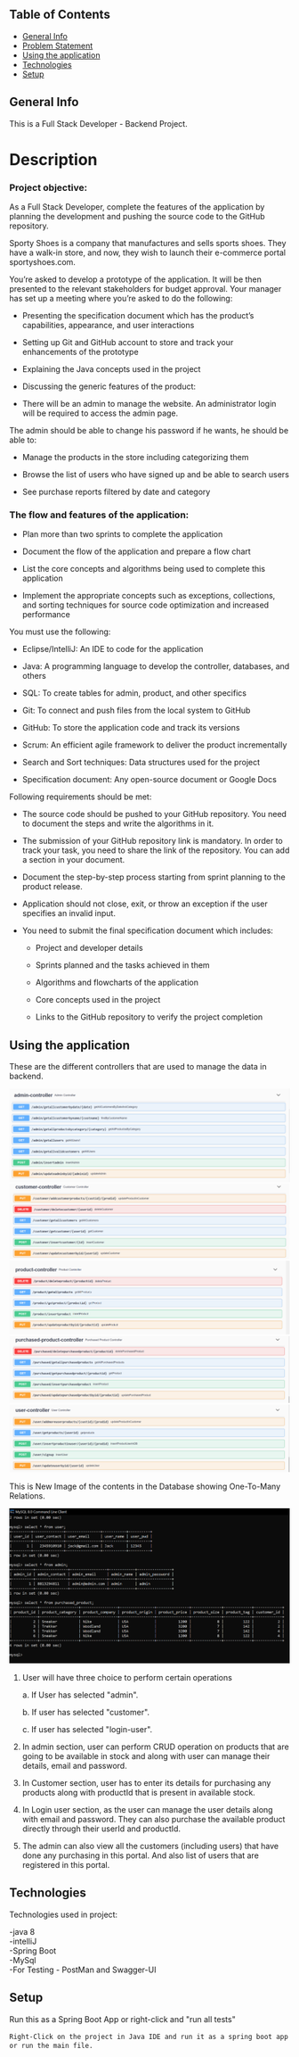 ## Table of Contents

- [General Info](#General-info)
- [Problem Statement](#Description)
- [Using the application](#Using-the-application)
- [Technologies](#Technologies)
- [Setup](#Setup)

## General Info

This is a Full Stack Developer - Backend Project.

# Description

### Project objective:

As a Full Stack Developer, complete the features of the application by planning the development and pushing the source code to the GitHub repository.

Sporty Shoes is a company that manufactures and sells sports shoes. They have a walk-in store, and now, they wish to launch their e-commerce portal sportyshoes.com.

You’re asked to develop a prototype of the application. It will be then presented to the relevant stakeholders for budget approval. Your manager has set up a meeting where you’re asked to do the following:

* Presenting the specification document which has the product’s capabilities, appearance, and user interactions

* Setting up Git and GitHub account to store and track your enhancements of the prototype

* Explaining the Java concepts used in the project

* Discussing the generic features of the product:

* There will be an admin to manage the website. An administrator login will be required to access the admin page.

The admin should be able to change his password if he wants, he should be able to:

* Manage the products in the store including categorizing them

* Browse the list of users who have signed up and be able to search users

* See purchase reports filtered by date and category 

### The flow and features of the application:

* Plan more than two sprints to complete the application

* Document the flow of the application and prepare a flow chart

* List the core concepts and algorithms being used to complete this application

* Implement the appropriate concepts such as exceptions, collections, and sorting techniques for source code optimization and increased performance


You must use the following:

* Eclipse/IntelliJ: An IDE to code for the application

* Java: A programming language to develop the controller, databases, and others

* SQL: To create tables for admin, product, and other specifics

* Git: To connect and push files from the local system to GitHub

* GitHub: To store the application code and track its versions

* Scrum: An efficient agile framework to deliver the product incrementally

* Search and Sort techniques: Data structures used for the project

* Specification document: Any open-source document or Google Docs


Following requirements should be met:

* The source code should be pushed to your GitHub repository. You need to document the steps and write the algorithms in it.

* The submission of your GitHub repository link is mandatory. In order to track your task, you need to share the link of the repository. You can add a section in your document.

* Document the step-by-step process starting from sprint planning to the product release.

* Application should not close, exit, or throw an exception if the user specifies an invalid input.

* You need to submit the final specification document which includes:

    * Project and developer details

    * Sprints planned and the tasks achieved in them

    * Algorithms and flowcharts of the application

    * Core concepts used in the project

    * Links to the GitHub repository to verify the project completion


## Using the application

These are the different controllers that are used to manage the data in backend.

<img alt = "Admin Controller" src = "https://github.com/Instantgaming2356/JAVAFSD-Project03/blob/master/Images/Screenshot%20(2110).png">

<img alt = "Customer Controller" src = "https://github.com/Instantgaming2356/JAVAFSD-Project03/blob/master/Images/Screenshot%20(2111).png">
 
<img alt = "Product Controller" src = "https://github.com/Instantgaming2356/JAVAFSD-Project03/blob/master/Images/Screenshot%20(2112).png">

<img alt = "Purchased Product Controller" src = "https://github.com/Instantgaming2356/JAVAFSD-Project03/blob/master/Images/Screenshot%20(2113).png">

<img alt = "User Controller" src = "https://github.com/Instantgaming2356/JAVAFSD-Project03/blob/master/Images/Screenshot%20(2114).png">

This is New Image of the contents in the Database showing One-To-Many Relations.

<img alt = "Database Screen" src = "https://github.com/Instantgaming2356/JAVAFSD-Project03/blob/master/Images/Screenshot%20(2109).png">

1. User will have three choice to perform certain operations

    a. If User has selected "admin".

    b. If user has selected "customer".

    c. If user has selected "login-user".

2. In admin section, user can perform CRUD operation on products that are going to be available in stock and along with user can manage their details, email and password.

3. In Customer section, user has to enter its details for purchasing any products along with productId that is present in available stock.
  
4. In Login user section, as the user can manage the user details along with email and password. They can also purchase the available product directly through their userId and productId. 

5. The admin  can also view all the customers (including users) that have done any purchasing in this portal. And also list of users that are registered in this portal.


## Technologies

Technologies used in project:

-java 8 \
-intelliJ \
-Spring Boot \
-MySql \
-For Testing - PostMan and Swagger-UI

## Setup

Run this as a Spring Boot App or right-click and "run all tests"

```
Right-Click on the project in Java IDE and run it as a spring boot app or run the main file.
```
